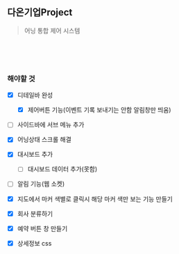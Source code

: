 ## 다온기업Project
> 어닝 통합 제어 시스템

<br />
<br />
<br />

### 해야할 것

- [x] 디테일바 완성
    - [x] 제어버튼 기능(이벤트 기록 보내기는 안함 알림창만 띄움)
- [ ] 사이드바에 서브 메뉴 추가
- [x] 어닝상태 스크롤 해결
- [x] 대시보드 추가
    - [ ] 대시보드 데이터 추가(못함)
- [ ] 알림 기능(웹 소켓)
- [x] 지도에서 마커 색별로 클릭시 해당 마커 색만 보는 기능 만들기
- [x] 회사 분류하기
- [x] 예약 버튼 창 만들기
- [x] 상세정보 css

